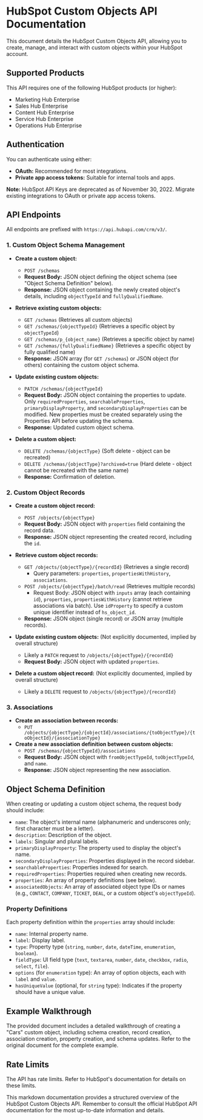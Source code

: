 # HubSpot Custom Objects API Documentation

This document details the HubSpot Custom Objects API, allowing you to create, manage, and interact with custom objects within your HubSpot account.

## Supported Products

This API requires one of the following HubSpot products (or higher):

* Marketing Hub Enterprise
* Sales Hub Enterprise
* Content Hub Enterprise
* Service Hub Enterprise
* Operations Hub Enterprise


## Authentication

You can authenticate using either:

* **OAuth:**  Recommended for most integrations.
* **Private app access tokens:** Suitable for internal tools and apps.

**Note:** HubSpot API Keys are deprecated as of November 30, 2022.  Migrate existing integrations to OAuth or private app access tokens.


## API Endpoints

All endpoints are prefixed with `https://api.hubapi.com/crm/v3/`.

### 1. Custom Object Schema Management

* **Create a custom object:**
    * `POST /schemas`
    * **Request Body:**  JSON object defining the object schema (see "Object Schema Definition" below).
    * **Response:**  JSON object containing the newly created object's details, including `objectTypeId` and `fullyQualifiedName`.

* **Retrieve existing custom objects:**
    * `GET /schemas` (Retrieves all custom objects)
    * `GET /schemas/{objectTypeId}` (Retrieves a specific object by `objectTypeId`)
    * `GET /schemas/p_{object_name}` (Retrieves a specific object by name)
    * `GET /schemas/{fullyQualifiedName}` (Retrieves a specific object by fully qualified name)
    * **Response:** JSON array (for `GET /schemas`) or JSON object (for others) containing the custom object schema.


* **Update existing custom objects:**
    * `PATCH /schemas/{objectTypeId}`
    * **Request Body:** JSON object containing the properties to update.  Only `requiredProperties`, `searchableProperties`, `primaryDisplayProperty`, and `secondaryDisplayProperties` can be modified.  New properties must be created separately using the Properties API before updating the schema.
    * **Response:** Updated custom object schema.

* **Delete a custom object:**
    * `DELETE /schemas/{objectType}` (Soft delete - object can be recreated)
    * `DELETE /schemas/{objectType}?archived=true` (Hard delete - object cannot be recreated with the same name)
    * **Response:** Confirmation of deletion.


### 2. Custom Object Records

* **Create a custom object record:**
    * `POST /objects/{objectType}`
    * **Request Body:** JSON object with `properties` field containing the record data.
    * **Response:**  JSON object representing the created record, including the `id`.

* **Retrieve custom object records:**
    * `GET /objects/{objectType}/{recordId}` (Retrieves a single record)
        * Query parameters: `properties`, `propertiesWithHistory`, `associations`.
    * `POST /objects/{objectType}/batch/read` (Retrieves multiple records)
        * Request Body: JSON object with `inputs` array (each containing `id`), `properties`, `propertiesWithHistory` (cannot retrieve associations via batch).  Use `idProperty` to specify a custom unique identifier instead of `hs_object_id`.
    * **Response:**  JSON object (single record) or JSON array (multiple records).


* **Update existing custom objects:** (Not explicitly documented, implied by overall structure)
    * Likely a `PATCH` request to `/objects/{objectType}/{recordId}`
    * **Request Body:** JSON object with updated `properties`.

* **Delete a custom object record:** (Not explicitly documented, implied by overall structure)
    * Likely a `DELETE` request to `/objects/{objectType}/{recordId}`



### 3. Associations

* **Create an association between records:**
    * `PUT /objects/{objectType}/{objectId}/associations/{toObjectType}/{toObjectId}/{associationType}`
* **Create a new association definition between custom objects:**
    * `POST /schemas/{objectTypeId}/associations`
    * **Request Body:** JSON object with `fromObjectTypeId`, `toObjectTypeId`, and `name`.
    * **Response:** JSON object representing the new association.

## Object Schema Definition

When creating or updating a custom object schema, the request body should include:

* `name`:  The object's internal name (alphanumeric and underscores only; first character must be a letter).
* `description`: Description of the object.
* `labels`:  Singular and plural labels.
* `primaryDisplayProperty`: The property used to display the object's name.
* `secondaryDisplayProperties`: Properties displayed in the record sidebar.
* `searchableProperties`: Properties indexed for search.
* `requiredProperties`:  Properties required when creating new records.
* `properties`: An array of property definitions (see below).
* `associatedObjects`: An array of associated object type IDs or names (e.g., `CONTACT`, `COMPANY`, `TICKET`, `DEAL`, or a custom object's `objectTypeId`).


### Property Definitions

Each property definition within the `properties` array should include:

* `name`: Internal property name.
* `label`: Display label.
* `type`: Property type (`string`, `number`, `date`, `dateTime`, `enumeration`, `boolean`).
* `fieldType`: UI field type (`text`, `textarea`, `number`, `date`, `checkbox`, `radio`, `select`, `file`).
* `options` (for `enumeration` type): An array of option objects, each with `label` and `value`.
* `hasUniqueValue` (optional, for `string` type):  Indicates if the property should have a unique value.


## Example Walkthrough

The provided document includes a detailed walkthrough of creating a "Cars" custom object, including schema creation, record creation, association creation, property creation, and schema updates.  Refer to the original document for the complete example.


## Rate Limits

The API has rate limits. Refer to HubSpot's documentation for details on these limits.


This markdown documentation provides a structured overview of the HubSpot Custom Objects API. Remember to consult the official HubSpot API documentation for the most up-to-date information and details.
